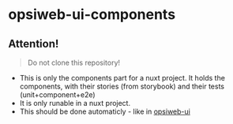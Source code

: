 # opsiweb-ui-components

## Attention!
> Do not clone this repository!
* This is only the components part for a nuxt project. It holds the components, with their stories (from storybook) and their tests (unit+component+e2e)
* It is only runable in a nuxt project.
* This should be done automaticly - like in [opsiweb-ui](https://gitlab.uib.gmbh/uib/opsiweb-ui)
